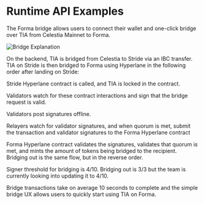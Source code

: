 # Runtime API Examples

The Forma bridge allows users to connect their wallet and one-click bridge over TIA from Celestia Mainnet to Forma. 

![Bridge Explanation](/logo/bridge%20image.png)

On the backend, TIA is bridged from Celestia to Stride via an IBC transfer. TIA on Stride is then bridged to Forma using Hyperlane in the following order after landing on Stride:

Stride Hyperlane contract is called, and TIA is locked in the contract.

Validators watch for these contract interactions and sign that the bridge request is valid.

Validators post signatures offline.

Relayers watch for validator signatures, and when quorum is met, submit the transaction and validator signatures to the Forma Hyperlane contract 

Forma Hyperlane contract validates the signatures, validates that quorum is met, and mints the amount of tokens being bridged to the recipient. Bridging out is the same flow, but in the reverse order.

Signer threshold for bridging is 4/10. Bridging out is 3/3 but the team is currently looking into updating it to 4/10.

Bridge transactions take on average 10 seconds to complete and the simple bridge UX allows users to quickly start using TIA on Forma. 

